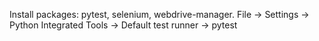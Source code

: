 Install packages: pytest, selenium, webdrive-manager.
File -> Settings -> Python Integrated Tools -> Default test runner -> pytest
